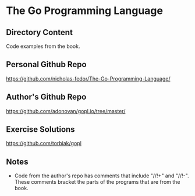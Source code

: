 # The Go Programming Language

## Directory Content

Code examples from the book.

## Personal Github Repo

<https://github.com/nicholas-fedor/The-Go-Programming-Language/>

## Author's Github Repo

<https://github.com/adonovan/gopl.io/tree/master/>

## Exercise Solutions

<https://github.com/torbiak/gopl>

## Notes

* Code from the author's repo has comments that include "//!+" and "//!-". These comments bracket the parts of the programs that are from the book.
